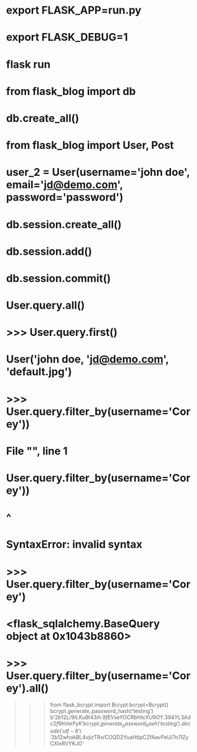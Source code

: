 # export FLASK_APP=run.py
# export FLASK_DEBUG=1
# flask run
# from flask_blog import db
# db.create_all()
# from flask_blog import User, Post
# user_2 = User(username='john doe', email='jd@demo.com', password='password')
# db.session.create_all()
# db.session.add(<user>)
# db.session.commit()
# User.query.all()
# >>> User.query.first()
# User('john doe, 'jd@demo.com', 'default.jpg')
# >>> User.query.filter_by(username='Corey'))
#   File "<stdin>", line 1
#     User.query.filter_by(username='Corey'))
#                                           ^
# SyntaxError: invalid syntax
# >>> User.query.filter_by(username='Corey')
# <flask_sqlalchemy.BaseQuery object at 0x1043b8860>
# >>> User.query.filter_by(username='Corey').all()

>>> from flask_bcrypt import Bcrypt
>>> bcrypt=Bcrypt()
>>> bcrypt.generate_password_hash('testing')
b'$2b$12$L/9ILKuBt43ih.9fEVxeYOCRbHtcXU9OY.394YL3Adc2f9hVarFyK'
>>> bcrypt.generate_password_hash('testing').decode('utf-8')
'$2b$12$whokBL4vjizTRv/COQD2YuaHtIpCZfAavPeU/7n7lZyCXIxRVYKJO'